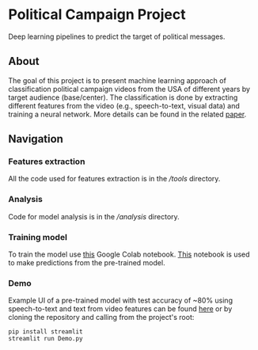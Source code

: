 # Political Campaign Project
Deep learning pipelines to predict the target of political messages.
## About
The goal of this project is to present machine learning approach of classification political campaign videos from the USA of different years by target audience (base/center). The classification is done by extracting different features from the video (e.g., speech-to-text, visual data) and training a neural network. More details can be found in the related [paper]().
## Navigation
### Features extraction
All the code used for features extraction is in the */tools* directory.
### Analysis
Code for model analysis is in the */analysis* directory.
### Training model
To train the model use [this](https://colab.research.google.com/drive/1ceVEWRAkIQJsOGuMxmG2qvPY3huZf8gc?usp=sharing) Google Colab notebook. [This](https://colab.research.google.com/drive/1MH19zWCCqQFTKidT5qq6pIPbmsdyuAIp?usp=sharing) notebook is used to make predictions from the pre-trained model.
### Demo
Example UI of a pre-trained model with test accuracy of ~80% using speech-to-text and text from video features can be found [here](https://unt2tled-political-campaign-project-demo-6gbfbd.streamlitapp.com/) or by cloning the repository and calling from the project's root:
```
pip install streamlit
streamlit run Demo.py
```
